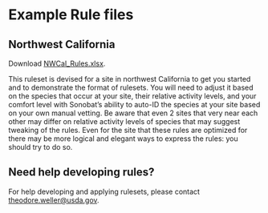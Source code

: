 # Example Rule files

## Northwest California

Download [NWCal_Rules.xlsx](https://github.com/brendan-ward/echoclean/raw/master/examples/NWCal_Rules.xlsx).

This ruleset is devised for a site in northwest California to get you started
and to demonstrate the format of rulesets. You will need to adjust it based on
the species that occur at your site, their relative activity levels, and your
comfort level with Sonobat’s ability to auto-ID the species at your site based
on your own manual vetting. Be aware that even 2 sites that very near each
other may differ on relative activity levels of species that may suggest
tweaking of the rules. Even for the site that these rules are optimized for
there may be more logical and elegant ways to express the rules: you should try
to do so.

## Need help developing rules?

For help developing and applying rulesets, please contact
[theodore.weller@usda.gov](mailto:theodore.weller@usda.gov).
